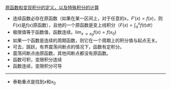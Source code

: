 [原函数和变现积分的定义，以及特殊积分的计算](一元函数积分学)

* 连续函数必存在原函数（如果在某一区间上，对于任意的x，$F'(x)=f(x)$，则$F(x)$是$f(x)$原函数），且他的一个原函数是变上线积分（$F(x)=\int^{x}_{a}f(t)dt$）
* 极限值等于函数值，函数连续。$\lim_{x\to x_{0}}f(x)=f(x_0)$
* 如果一个函数是连续的周期函数，则它在一个周期上的积分值与起点无关。
* 可去，跳跃，有界震荡间断点的情况下，函数有定积分。
* 震荡间断点由原函数，其他间断点都没有原函数。
* 函数可积，变限积分连续
* 函数连续，变限积分可导

---

* 泰勒重点是找到$x$和$x_0$